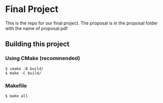 # Final Project

This is the repo for our final project. The proposal is in the proposal folder with the name of proposal.pdf

## Building this project

### Using CMake (recommended)
```
$ cmake -B build/ 
$ make -C build/
````

### Makefile
```
$ make all
```

